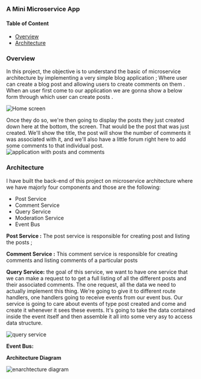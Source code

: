 ###  A Mini Microservice App


####  Table of Content
  * [Overview](#overview)
  * [Architecture](#architecture)
  

### Overview 
In this project, the objective is to understand the basic of microservice  architecture by implementing a very simple blog application ; Where user can create a blog post and allowing users to create comments on them . When an user first come to our application we are gonna show a below  form through which user can create posts . 

![Home screen ](https://raw.githubusercontent.com/ditikrushna/A-Mini-Microsrevice-App/main/assets/project%20home%20screen.png)

Once they do so, we're then going to display the posts they just created down here at the bottom,
the screen. That would be the post that was just created. We'll show the title, the post will show the number of comments it was associated with it, and we'll also have a little forum right here to add some comments to that individual post.
![application with posts and comments ](https://raw.githubusercontent.com/ditikrushna/A-Mini-Microsrevice-App/main/assets/full%20images.png)

### Architecture

I have built the back-end of this project on microservice architecture where we have majorly four components and those are the following:  
- Post Service 
- Comment Service 
- Query Service
- Moderation Service
- Event Bus 

**Post Service :** 
The post service is responsible for  creating post and listing the posts ; 

**Comment Service :**
This comment service is responsible for creating comments and listing comments of a particular posts 

**Query Service:**
the goal of this service, we want to have one service that we can make a request to to get a full listing of all the different posts and their associated comments. The one request, all the data we need to actually implement this thing. We're going to give it to different route handlers, one handlers going to receive events from our event bus. Our service is going to care about events of type post created and come and create it whenever it sees these events. It's going to take the data contained inside the event itself and then assemble it all into some very asy to access data structure. 

![query service](https://raw.githubusercontent.com/ditikrushna/A-Mini-Microsrevice-App/main/assets/query%20service.png)

**Event Bus:** 



**Architecture Diagram**

![enarchtecture diagram](https://raw.githubusercontent.com/ditikrushna/A-Mini-Microsrevice-App/main/assets/diagram%20with%20event%20bus.png)



